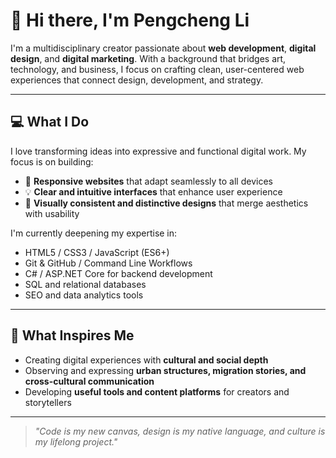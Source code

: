 # 👋 Hi there, I'm Pengcheng Li

I'm a multidisciplinary creator passionate about **web development**, **digital design**, and **digital marketing**. With a background that bridges art, technology, and business, I focus on crafting clean, user-centered web experiences that connect design, development, and strategy.

---

## 💻 What I Do

I love transforming ideas into expressive and functional digital work. My focus is on building:

- 📱 **Responsive websites** that adapt seamlessly to all devices  
- 💡 **Clear and intuitive interfaces** that enhance user experience  
- 🎨 **Visually consistent and distinctive designs** that merge aesthetics with usability

I'm currently deepening my expertise in:

- HTML5 / CSS3 / JavaScript (ES6+)
- Git & GitHub / Command Line Workflows
- C# / ASP.NET Core for backend development
- SQL and relational databases
- SEO and data analytics tools

---

## 🧠 What Inspires Me

- Creating digital experiences with **cultural and social depth**  
- Observing and expressing **urban structures, migration stories, and cross-cultural communication**  
- Developing **useful tools and content platforms** for creators and storytellers

---

> _"Code is my new canvas, design is my native language, and culture is my lifelong project."_
